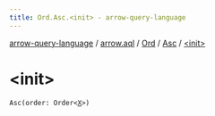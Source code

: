 ```yaml
---
title: Ord.Asc.<init> - arrow-query-language
---
```


[arrow-query-language](../../../index.html) / [arrow.aql](../../index.html) / [Ord](../index.html) / [Asc](index.html) / [&lt;init&gt;](./-init-.html)

# &lt;init&gt;

`Asc(order: Order<`[`X`](index.html#X)`>)`